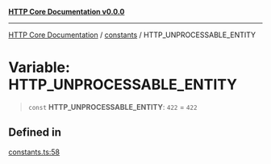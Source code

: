 [**HTTP Core Documentation v0.0.0**](../../README.md)

***

[HTTP Core Documentation](../../modules.md) / [constants](../README.md) / HTTP\_UNPROCESSABLE\_ENTITY

# Variable: HTTP\_UNPROCESSABLE\_ENTITY

> `const` **HTTP\_UNPROCESSABLE\_ENTITY**: `422` = `422`

## Defined in

[constants.ts:58](https://github.com/stonemjs/http-core/blob/a162480c16327760396238c341daab61793d5440/src/constants.ts#L58)
